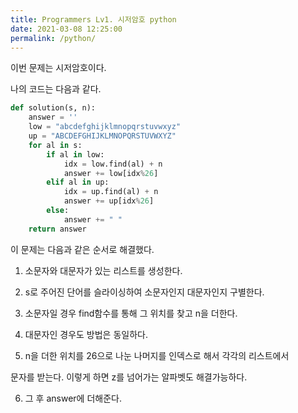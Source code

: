 ```yaml
---
title: Programmers Lv1. 시저암호 python
date: 2021-03-08 12:25:00
permalink: /python/
---
```


이번 문제는 시저암호이다.

나의 코드는 다음과 같다.

~~~python
def solution(s, n):
    answer = ''
    low = "abcdefghijklmnopqrstuvwxyz"
    up = "ABCDEFGHIJKLMNOPQRSTUVWXYZ"
    for al in s:
        if al in low:
            idx = low.find(al) + n
            answer += low[idx%26]
        elif al in up:
            idx = up.find(al) + n
            answer += up[idx%26]
        else:
            answer += " "
    return answer
  ~~~

이 문제는 다음과 같은 순서로 해결했다.

1. 소문자와 대문자가 있는 리스트를 생성한다.

2. s로 주어진 단어를 슬라이싱하여 소문자인지 대문자인지 구별한다.

3. 소문자일 경우 find함수를 통해 그 위치를 찾고 n을 더한다.

4. 대문자인 경우도 방법은 동일하다.

5. n을 더한 위치를 26으로 나눈 나머지를 인덱스로 해서 각각의 리스트에서

문자를 받는다. 이렇게 하면 z를 넘어가는 알파벳도 해결가능하다.

6. 그 후 answer에 더해준다.
